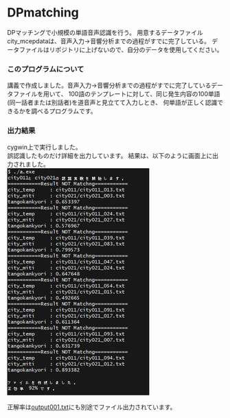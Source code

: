 # DPmatching
DPマッチングで小規模の単語音声認識を行う。
用意するデータファイルcity_mcepdataは、音声入力→音響分析までの過程がすでに完了している。
データファイルはリポジトリに上げないので、自分のデータを使用してください。

### このプログラムについて

講義で作成しました。音声入力→音響分析までの過程がすでに完了しているデータファイルを用いて、
100語のテンプレートに対して、同じ発生内容の100単語(同一話者または別話者)を道音声と見立てて入力しとき、
何単語が正しく認識できるかを調べるプログラムです。  

### 出力結果
cygwin上で実行しました。  
誤認識したものだけ詳細を出力しています。
結果は、以下のように画面上に出力されました。  
![DPmatching_result.JPG](/DPmatching_result.JPG)  

正解率は[output001.txt](output001.txt)にも別途でファイル出力されています。

